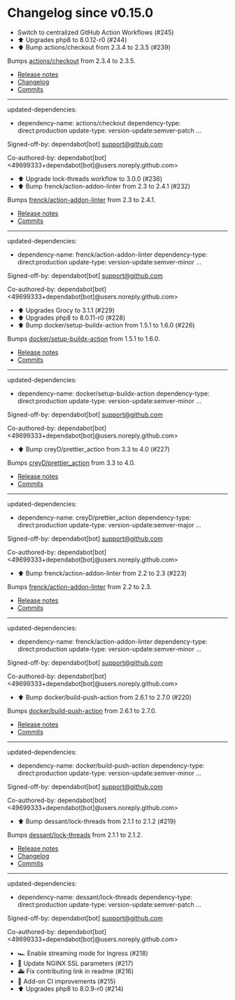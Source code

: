 # Changelog since v0.15.0
- Switch to centralized GitHub Action Workflows (#245) 
- ⬆️ Upgrades php8 to 8.0.12-r0 (#244) 
- ⬆️ Bump actions/checkout from 2.3.4 to 2.3.5 (#239)

Bumps [actions/checkout](https://github.com/actions/checkout) from 2.3.4 to 2.3.5.
- [Release notes](https://github.com/actions/checkout/releases)
- [Changelog](https://github.com/actions/checkout/blob/main/CHANGELOG.md)
- [Commits](https://github.com/actions/checkout/compare/v2.3.4...v2.3.5)

---
updated-dependencies:
- dependency-name: actions/checkout
  dependency-type: direct:production
  update-type: version-update:semver-patch
...

Signed-off-by: dependabot[bot] <support@github.com>

Co-authored-by: dependabot[bot] <49699333+dependabot[bot]@users.noreply.github.com> 
- ⬆️ Upgrade lock-threads workflow to 3.0.0 (#236) 
- ⬆️ Bump frenck/action-addon-linter from 2.3 to 2.4.1 (#232)

Bumps [frenck/action-addon-linter](https://github.com/frenck/action-addon-linter) from 2.3 to 2.4.1.
- [Release notes](https://github.com/frenck/action-addon-linter/releases)
- [Commits](https://github.com/frenck/action-addon-linter/compare/v2.3...v2.4.1)

---
updated-dependencies:
- dependency-name: frenck/action-addon-linter
  dependency-type: direct:production
  update-type: version-update:semver-minor
...

Signed-off-by: dependabot[bot] <support@github.com>

Co-authored-by: dependabot[bot] <49699333+dependabot[bot]@users.noreply.github.com> 
- ⬆️ Upgrades Grocy to 3.1.1 (#229) 
- ⬆️ Upgrades php8 to 8.0.11-r0 (#228) 
- ⬆️ Bump docker/setup-buildx-action from 1.5.1 to 1.6.0 (#226)

Bumps [docker/setup-buildx-action](https://github.com/docker/setup-buildx-action) from 1.5.1 to 1.6.0.
- [Release notes](https://github.com/docker/setup-buildx-action/releases)
- [Commits](https://github.com/docker/setup-buildx-action/compare/v1.5.1...v1.6.0)

---
updated-dependencies:
- dependency-name: docker/setup-buildx-action
  dependency-type: direct:production
  update-type: version-update:semver-minor
...

Signed-off-by: dependabot[bot] <support@github.com>

Co-authored-by: dependabot[bot] <49699333+dependabot[bot]@users.noreply.github.com> 
- ⬆️ Bump creyD/prettier_action from 3.3 to 4.0 (#227)

Bumps [creyD/prettier_action](https://github.com/creyD/prettier_action) from 3.3 to 4.0.
- [Release notes](https://github.com/creyD/prettier_action/releases)
- [Commits](https://github.com/creyD/prettier_action/compare/v3.3...v4.0)

---
updated-dependencies:
- dependency-name: creyD/prettier_action
  dependency-type: direct:production
  update-type: version-update:semver-major
...

Signed-off-by: dependabot[bot] <support@github.com>

Co-authored-by: dependabot[bot] <49699333+dependabot[bot]@users.noreply.github.com> 
- ⬆️ Bump frenck/action-addon-linter from 2.2 to 2.3 (#223)

Bumps [frenck/action-addon-linter](https://github.com/frenck/action-addon-linter) from 2.2 to 2.3.
- [Release notes](https://github.com/frenck/action-addon-linter/releases)
- [Commits](https://github.com/frenck/action-addon-linter/compare/v2.2...v2.3)

---
updated-dependencies:
- dependency-name: frenck/action-addon-linter
  dependency-type: direct:production
  update-type: version-update:semver-minor
...

Signed-off-by: dependabot[bot] <support@github.com>

Co-authored-by: dependabot[bot] <49699333+dependabot[bot]@users.noreply.github.com> 
- ⬆️ Bump docker/build-push-action from 2.6.1 to 2.7.0 (#220)

Bumps [docker/build-push-action](https://github.com/docker/build-push-action) from 2.6.1 to 2.7.0.
- [Release notes](https://github.com/docker/build-push-action/releases)
- [Commits](https://github.com/docker/build-push-action/compare/v2.6.1...v2.7.0)

---
updated-dependencies:
- dependency-name: docker/build-push-action
  dependency-type: direct:production
  update-type: version-update:semver-minor
...

Signed-off-by: dependabot[bot] <support@github.com>

Co-authored-by: dependabot[bot] <49699333+dependabot[bot]@users.noreply.github.com> 
- ⬆️ Bump dessant/lock-threads from 2.1.1 to 2.1.2 (#219)

Bumps [dessant/lock-threads](https://github.com/dessant/lock-threads) from 2.1.1 to 2.1.2.
- [Release notes](https://github.com/dessant/lock-threads/releases)
- [Changelog](https://github.com/dessant/lock-threads/blob/master/CHANGELOG.md)
- [Commits](https://github.com/dessant/lock-threads/compare/v2.1.1...v2.1.2)

---
updated-dependencies:
- dependency-name: dessant/lock-threads
  dependency-type: direct:production
  update-type: version-update:semver-patch
...

Signed-off-by: dependabot[bot] <support@github.com>

Co-authored-by: dependabot[bot] <49699333+dependabot[bot]@users.noreply.github.com> 
- 🏎 Enable streaming mode for Ingress (#218) 
- 🔑 Update NGINX SSL parameters (#217) 
- 🚑 Fix contributing link in readme (#216) 
- 🚀 Add-on CI improvements (#215) 
- ⬆️ Upgrades php8 to 8.0.9-r0 (#214) 
